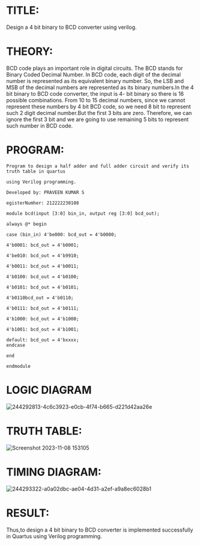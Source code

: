# TITLE:
Design a 4 bit binary to BCD converter using verilog.

# THEORY:
BCD code plays an important role in digital circuits. The BCD stands for Binary Coded Decimal Number. In BCD code, each digit of the decimal number is represented as its equivalent binary number. So, the LSB and MSB of the decimal numbers are represented as its binary numbers.ln the 4 bit binary to BCD code converter, the input is 4- bit binary so there is 16 possible combinations. From 10 to 15 decimal numbers, since we cannot represent these numbers by 4 bit BCD code, so we need 8 bit to represent such 2 digit decimal number.But the first 3 bits are zero. Therefore, we can ignore the first 3 bit and we are going to use remaining 5 bits to represent such number in BCD code.

# PROGRAM:
```
Program to design a half adder and full adder circuit and verify its truth table in quartus

using Verilog programming.

Developed by: PRAVEEN KUMAR S

egisterNumher: 212222230108

module bcd(input [3:0] bin_in, output reg [3:0] bcd_out);

always @* begin

case (bin_in) 4'be000: bcd_out = 4'b0000;

4'b0001: bcd_out = 4'b0001;

4'be010: bcd_out = 4'b9910;

4'b0011: bcd_out = 4'b0011;

4'b0100: bcd_out = 4'b0100;

4'b0101: bcd_out = 4'b0101;

4'b0110bcd_out = 4'b0110;

4'b0111: bcd_out = 4'b0111;

4'b1000: bcd_out = 4'b1000;

4'b1001: bcd_out = 4'b1001;

default: bcd_out = 4'bxxxx;
endcase

end

endmodule
```
# LOGIC DIAGRAM
![244292813-4c6c3923-e0cb-4f74-b665-d221d42aa26e](https://github.com/Praveenkumar2004-dev/Simulation-project--Digital-Electronics/assets/119559827/14cf8827-0509-4080-a9eb-34167e1d354e)

# TRUTH TABLE:
![Screenshot 2023-11-08 153105](https://github.com/Praveenkumar2004-dev/Simulation-project--Digital-Electronics/assets/119559827/5dc92dd4-7c38-445d-955a-f203c751b529)


# TIMING DIAGRAM:
![244293322-a0a02dbc-ae04-4d31-a2ef-a9a8ec6028b1](https://github.com/Praveenkumar2004-dev/Simulation-project--Digital-Electronics/assets/119559827/7e98edf5-e26d-4310-a0da-bdf66e1a15a8)

# RESULT:
Thus,to design a 4 bit binary to BCD converter is implemented successfully in Quartus using Verilog programming.



